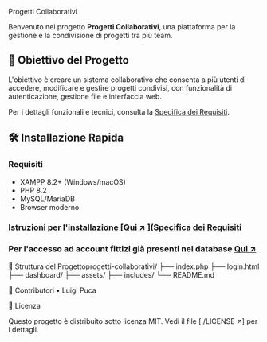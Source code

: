  Progetti Collaborativi

Benvenuto nel progetto **Progetti Collaborativi**, una piattaforma per la gestione e la condivisione di progetti tra più team.

## 🚀 Obiettivo del Progetto

L'obiettivo è creare un sistema collaborativo che consenta a più utenti di accedere, modificare e gestire progetti condivisi, con funzionalità di autenticazione, gestione file e interfaccia web.

Per i dettagli funzionali e tecnici, consulta la [Specifica dei Requisiti](./Specifica%20Requisiti%20-%20Progetti%20Collaborativi.pdf).

## 🛠 Installazione Rapida

### Requisiti

- XAMPP 8.2+ (Windows/macOS)
- PHP 8.2
- MySQL/MariaDB
- Browser moderno

### Istruzioni per l'installazione [Qui ↗ ]([Specifica dei Requisiti](./istruzione_installazione.md)
### Per l'accesso ad account fittizi già presenti nel database [Qui ↗ ](./Accessi.txt)

📁 Struttura del Progettoprogetti-collaborativi/
├── index.php
├── login.html
├── dashboard/
├── assets/
├── includes/
└── README.md

👥 Contributori
 • Luigi Puca

 📄 Licenza

Questo progetto è distribuito sotto licenza MIT. Vedi il file [./LICENSE ↗]  per i dettagli.
